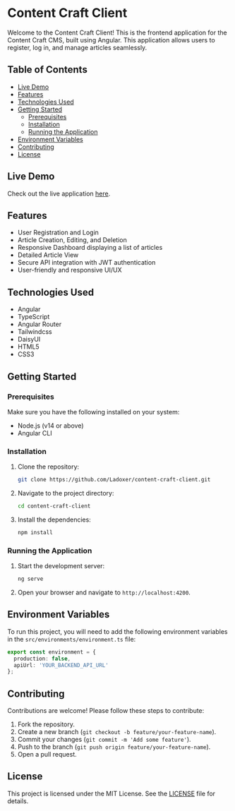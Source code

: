 # Content Craft Client

Welcome to the Content Craft Client! This is the frontend application for the Content Craft CMS, built using Angular. This application allows users to register, log in, and manage articles seamlessly.

## Table of Contents

- [Live Demo](#live-demo)
- [Features](#features)
- [Technologies Used](#technologies-used)
- [Getting Started](#getting-started)
  - [Prerequisites](#prerequisites)
  - [Installation](#installation)
  - [Running the Application](#running-the-application)
- [Environment Variables](#environment-variables)
- [Contributing](#contributing)
- [License](#license)

## Live Demo

Check out the live application [here](https://content-craft-three.vercel.app/).

## Features

- User Registration and Login
- Article Creation, Editing, and Deletion
- Responsive Dashboard displaying a list of articles
- Detailed Article View
- Secure API integration with JWT authentication
- User-friendly and responsive UI/UX

## Technologies Used

- Angular
- TypeScript
- Angular Router
- Tailwindcss
- DaisyUI
- HTML5
- CSS3

## Getting Started

### Prerequisites

Make sure you have the following installed on your system:

- Node.js (v14 or above)
- Angular CLI

### Installation

1. Clone the repository:

    ```bash
    git clone https://github.com/Ladoxer/content-craft-client.git
    ```

2. Navigate to the project directory:

    ```bash
    cd content-craft-client
    ```

3. Install the dependencies:

    ```bash
    npm install
    ```

### Running the Application

1. Start the development server:

    ```bash
    ng serve
    ```

2. Open your browser and navigate to `http://localhost:4200`.


## Environment Variables

To run this project, you will need to add the following environment variables in the `src/environments/environment.ts` file:

```typescript
export const environment = {
  production: false,
  apiUrl: 'YOUR_BACKEND_API_URL'
};
```

## Contributing

Contributions are welcome! Please follow these steps to contribute:

1. Fork the repository.
2. Create a new branch (`git checkout -b feature/your-feature-name`).
3. Commit your changes (`git commit -m 'Add some feature'`).
4. Push to the branch (`git push origin feature/your-feature-name`).
5. Open a pull request.

## License

This project is licensed under the MIT License. See the [LICENSE](LICENSE) file for details.
